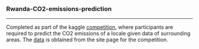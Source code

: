 ### Rwanda-CO2-emissions-prediction

<hr>

Completed as part of the kaggle [competition](https://www.kaggle.com/competitions/playground-series-s3e20), where participants are required to predict the CO2 emissions of a locale given data of surrounding areas.
The [data](https://www.kaggle.com/competitions/playground-series-s3e20/data) is obtained from the site page for the competition.
